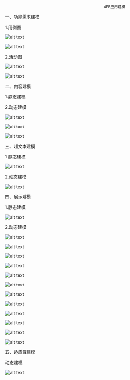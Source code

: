                                                  WEB应用建模

一、功能需求建模


1.用例图

![alt text](http://t1.qpic.cn/mblogpic/fafef418cc89ae6a2a64/2000 "用例图1")

![alt text](http://t2.qpic.cn/mblogpic/43285413a78fa317f902/2000 "用例图2")



2.活动图

![alt text](http://t2.qpic.cn/mblogpic/ed6ff432f183c92f75ec/2000 "管理员活动图")


![alt text](http://t2.qpic.cn/mblogpic/ac3d59b4e5bc0faccf0a/2000 "用户活动图")

二、内容建模

1.静态建模



2.动态建模

![alt text](http://fmn.xnpic.com/fmn056/20130530/1650/original_ahDr_3124000000131260.jpg "版块状态图")

![alt text](http://fmn.rrfmn.com/fmn059/20130530/1650/original_DNi6_6880000001de125f.jpg "帖子状态图")

![alt text](http://fmn.rrimg.com/fmn062/20130530/1650/original_Ti4S_707800000015125d.jpg "用户状态图")


三、超文本建模


1.静态建模

![alt text](http://t1.qpic.cn/mblogpic/5680c77ea4edcc3138f2/2000 "类图")

2.动态建模

![alt text](http://t2.qpic.cn/mblogpic/63ee0ea9c99595d1d4cc/2000 "访问模型")

四、展示建模


1.静态建模

![alt text](http://t1.qpic.cn/mblogpic/4e2e0820f593e2c0ff62/2000 "页面展示模型")

2.动态建模

![alt text](http://t2.qpic.cn/mblogpic/b3de88d2e725635d3696/2000 "序列图")

![alt text](http://t1.qpic.cn/mblogpic/0e242d7b1124576dbbf2/2000 "序列图")

![alt text](http://t2.qpic.cn/mblogpic/a8282e1276e5bb969b6e/2000 "序列图")

![alt text](http://t2.qpic.cn/mblogpic/3a22615be4a9c1eb9116/2000 "序列图")

![alt text](http://t2.qpic.cn/mblogpic/6e092d15306ad6b881d4/2000 "序列图")

![alt text](http://t1.qpic.cn/mblogpic/b3b6ebd002ebc5576cfc/2000 "序列图")

![alt text](http://t2.qpic.cn/mblogpic/747503e2dfd8807a79dc/2000 "序列图")

![alt text](http://t2.qpic.cn/mblogpic/4f8290af78512cc55040/2000 "序列图")

![alt text](http://t2.qpic.cn/mblogpic/dc414473b563b688c9ae/2000 "序列图")

![alt text](http://t1.qpic.cn/mblogpic/85b0f6e6b5354984d808/2000 "序列图")

![alt text](http://t2.qpic.cn/mblogpic/c61b5797ed898a1ac224/2000 "序列图")

![alt text](http://t1.qpic.cn/mblogpic/84326113276ae9f63130/2000 "序列图")








五、适应性建模

动态建模

![alt text](http://t2.qpic.cn/mblogpic/36d2394a22af66cfad28/2000 "动态适应模型")


